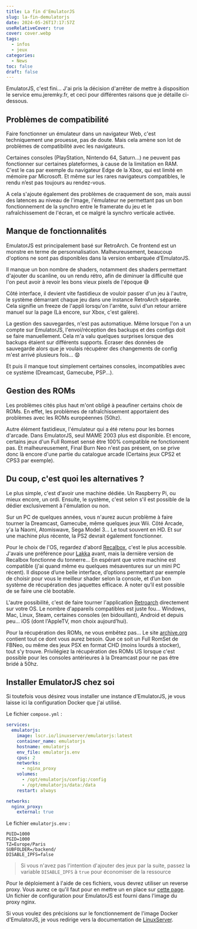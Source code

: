 ```yaml
---
title: La fin d'EmulatorJS
slug: la-fin-demulatorjs
date: 2024-05-26T17:17:57Z
useRelativeCover: true
cover: cover.webp
tags:
  - infos
  - jeux
categories:
  - News
toc: false
draft: false
---
```


EmulatorJS, c'est fini... J'ai pris la décision d'arrêter de mettre à disposition le service emu.jeremky.fr, et ceci pour différentes raisons que je détaille ci-dessous.

## Problèmes de compatibilité

Faire fonctionner un émulateur dans un navigateur Web, c'est techniquement une prouesse, pas de doute. Mais cela amène son lot de problèmes de compatibilité avec les navigateurs.

Certaines consoles (PlayStation, Nintendo 64, Saturn...) ne peuvent pas fonctionner sur certaines plateformes, à cause de la limitation en RAM. C'est le cas par exemple du navigateur Edge de la Xbox, qui est limité en mémoire par Microsoft. Et même sur les rares navigateurs compatibles, le rendu n’est pas toujours au rendez-vous.

A cela s'ajoute également des problèmes de craquement de son, mais aussi des latences au niveau de l'image, l'émulateur ne permettant pas un bon fonctionnement de la synchro entre le framerate du jeu et le rafraîchissement de l'écran, et ce malgré la synchro verticale activée.

## Manque de fonctionnalités

EmulatorJS est principalement basé sur RetroArch. Ce frontend est un monstre en terme de personnalisation. Malheureusement, beaucoup d'options ne sont pas disponibles dans la version embarquée d’EmulatorJS.

Il manque un bon nombre de shaders, notamment des shaders permettant d'ajouter du scanline, ou un rendu rétro, afin de diminuer la difficulté que l'on peut avoir à revoir les bons vieux pixels de l'époque :sweat_smile:

Côté interface, il devient vite fastidieux de vouloir passer d'un jeu à l'autre, le système démarrant chaque jeu dans une instance RetroArch séparée. Cela signifie un freeze de l'appli lorsqu'on l'arrête, suivi d'un retour arrière manuel sur la page (Là encore, sur Xbox, c'est galère).

La gestion des sauvegardes, n'est pas automatique. Même lorsque l'on a un compte sur EmulatorJS, l'envoi/réception des backups et des configs doit se faire manuellement. Cela m'a valu quelques surprises lorsque des backups étaient sur différents supports. Écraser des données de sauvegarde alors que je voulais récupérer des changements de config m'est arrivé plusieurs fois... :anguished:

Et puis il manque tout simplement certaines consoles, incompatibles avec ce système (Dreamcast, Gamecube, PSP...).

## Gestion des ROMs

Les problèmes cités plus haut m'ont obligé à peaufiner certains choix de ROMs. En effet, les problèmes de rafraîchissement apportaient des problèmes avec les ROMs européennes (50hz).

Autre élément fastidieux, l'émulateur qui a été retenu pour les bornes d'arcade. Dans EmulatorJS, seul MAME 2003 plus est disponible. Et encore, certains jeux d'un Full Romset sensé être 100% compatible ne fonctionnent pas. Et malheureusement, Final Burn Neo n'est pas présent, on se prive donc là encore d'une partie du catalogue arcade (Certains jeux CPS2 et CPS3 par exemple).

## Du coup, c'est quoi les alternatives ?

Le plus simple, c'est d'avoir une machine dédiée. Un Raspberry Pi, ou mieux encore, un ordi. Ensuite, le système, c'est selon s'il est possible de la dédier exclusivement à l'émulation ou non.

Sur un PC de quelques années, vous n'aurez aucun problème à faire tourner la Dreamcast, Gamecube, même quelques jeux Wii. Côté Arcade, y'a la Naomi, Atomiswave, Sega Model 3... Le tout souvent en HD. Et sur une machine plus récente, la PS2 devrait également fonctionner.

Pour le choix de l'OS, regardez d'abord [Recalbox](https://www.recalbox.com/fr/), c'est le plus accessible. J'avais une préférence pour [Lakka](https://www.lakka.tv/) avant, mais la dernière version de Recalbox fonctionne du tonnerre... En espérant que votre machine est compatible (j'ai quand même eu quelques mésaventures sur un mini PC récent). Il dispose d’une belle interface, d’options permettant par exemple de choisir pour vous le meilleur shader selon la console, et d’un bon système de récupération des jaquettes efficace. À noter qu’il est possible de se faire une clé bootable.

L'autre possibilité, c'est de faire tourner l'application [Retroarch](https://www.retroarch.com/?page=platforms) directement sur votre OS. Le nombre d'appareils compatibles est juste fou... Windows, Mac, Linux, Steam, certaines consoles (en bidouillant), Android et depuis peu... iOS (dont l'AppleTV, mon choix aujourd’hui).

Pour la récupération des ROMs, ne vous embêtez pas... Le site [archive.org](https://archive.org/) contient tout ce dont vous aurez besoin. Que ce soit un Full RomSet de FBNeo, ou même des jeux PSX en format CHD (moins lourds à stocker), tout s'y trouve. Privilégiez la récupération des ROMs US lorsque c'est possible pour les consoles antérieures à la Dreamcast pour ne pas être bridé à 50hz.

## Installer EmulatorJS chez soi

Si toutefois vous désirez vous installer une instance d’EmulatorJS, je vous laisse ici la configuration Docker que j'ai utilisé.

Le fichier `compose.yml` :

```yml
services:
  emulatorjs:
    image: lscr.io/linuxserver/emulatorjs:latest
    container_name: emulatorjs
    hostname: emulatorjs
    env_file: emulatorjs.env
    cpus: 2
    networks:
      - nginx_proxy
    volumes:
      - /opt/emulatorjs/config:/config
      - /opt/emulatorjs/data:/data
    restart: always

networks:
  nginx_proxy:
    external: true
```

Le fichier `emulatorjs.env` :

```env
PUID=1000
PGID=1000
TZ=Europe/Paris
SUBFOLDER=/backend/
DISABLE_IPFS=false
```

> Si vous n'avez pas l'intention d'ajouter des jeux par la suite, passez la variable `DISABLE_IPFS` à `true` pour économiser de la ressource

Pour le déploiement à l'aide de ces fichiers, vous devrez utiliser un reverse proxy. Vous aurez ce qu'il faut pour en mettre un en place sur [cette page](/posts/reverse-proxy-nginx/). Un fichier de configuration pour EmulatorJS est fourni dans l'image du proxy nginx.

Si vous voulez des précisions sur le fonctionnement de l'image Docker d'EmulatorJS, je vous redirige vers la documentation de [LinuxServer](https://docs.linuxserver.io/images/docker-emulatorjs/#docker-cli-click-here-for-more-info).
